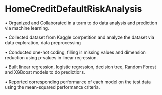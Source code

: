 # HomeCreditDefaultRiskAnalysis
•	Organized and Collaborated in a team to do data analysis and prediction via machine learning.

•	Collected dataset from Kaggle competition and analyze the dataset via data exploration, data preprocessing.

•	Conducted one-hot coding, filling in missing values and dimension reduction using p-values in linear regression.

•	Built linear regression, logistic regression, decision tree, Random Forest and XGBoost models to do predictions.

•	Reported corresponding performance of each model on the test data using the mean-squared performance criteria.
